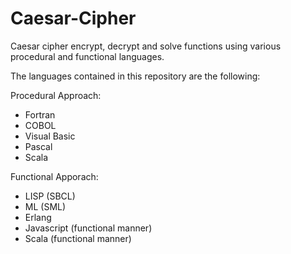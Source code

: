 # Caesar-Cipher
Caesar cipher encrypt, decrypt and solve functions using various procedural and functional languages.

The languages contained in this repository are the following:

Procedural Approach:
- Fortran
- COBOL
- Visual Basic
- Pascal
- Scala

Functional Apporach:
- LISP (SBCL)
- ML (SML)
- Erlang
- Javascript (functional manner)
- Scala (functional manner)
